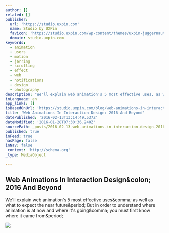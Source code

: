 ```yaml
---
author: []
related: []
publisher:
  url: 'https://studio.uxpin.com'
  name: Studio by UXPin
  favicon: 'https://studio.uxpin.com/wp-content/themes/uxpin-juggernaut/img/favicon.ico'
  domain: studio.uxpin.com
keywords:
  - animation
  - users
  - motion
  - jarring
  - scrolling
  - effect
  - web
  - notifications
  - design
  - photography
description: "We'll explain web animation's 5 most effective uses, as well as what to expect the near future. But in order to understand where animation is at now and where it's going, you must first know where it came from."
inLanguage: en
app_links: []
isBasedOnUrl: 'https://studio.uxpin.com/blog/web-animations-in-interaction-design-2016-and-beyond/?utm_source=facebook&utm_medium=uxlink&utm_campaign=&utm_content=blog'
title: 'Web Animations In Interaction Design: 2016 And Beyond'
datePublished: '2016-02-13T13:14:49.537Z'
dateModified: '2016-01-28T07:30:36.240Z'
sourcePath: _posts/2016-02-13-web-animations-in-interaction-design-2016-and-beyond.md
published: true
inFeed: true
hasPage: false
inNav: false
_context: 'http://schema.org'
_type: MediaObject

---
```

<article style=""><h1>Web Animations In Interaction Design&amp;colon; 2016 And Beyond</h1><p>We'll explain web animation's 5 most effective uses&amp;comma; as well as what to expect the near future&amp;period; But in order to understand where animation is at now and where it's going&amp;comma; you must first know where it came from&amp;period;</p><img src="https://studio.uxpin.com/wp-content/uploads/2015/12/Screen-Shot-2015-12-11-at-5.15.00-PM.png" /></article>
